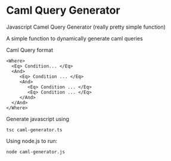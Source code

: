# Caml Query Generator
Javascript Camel Query Generator (really pretty simple function)

A simple function to dynamically generate caml queries

Caml Query format 

```
<Where>
  <Eq> Condition... </Eq>
  <And>
     <Eq> Condition ... </Eq>
     <And>
        <Eq> Condition ... </Eq>
        <Eq> Condition ... </Eq>
     </And>
  </And>
</Where>
```

Generate javascript using

```
tsc caml-generator.ts
```

Using node.js to run:

```
node caml-generator.js
```
